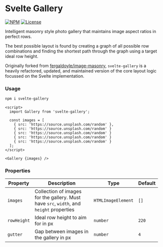 # Svelte Gallery

[![NPM](https://img.shields.io/npm/v/svelte-gallery)](https://www.npmjs.com/package/svelte-gallery) [![License](https://img.shields.io/npm/l/svelte-gallery)](https://github.com/peppercornstudio/svelte-gallery/blob/master/LICENSE.md)

Intelligent masonry style photo gallery that maintains image aspect ratios in perfect rows.

The best possible layout is found by creating a graph of all possible row combinations and finding the shortest path through the graph using a target ideal row height.

Originally forked from [fergaldoyle/image-masonry](https://github.com/fergaldoyle/image-masonry), `svelte-gallery` is a heavily refactored, updated, and maintained version of the core layout logic focussed on the Svelte implementation.

### Usage

```sh
npm i svelte-gallery
```

```svelte
<script>
  import Gallery from 'svelte-gallery';

  const images = [
    { src: 'https://source.unsplash.com/random' },
    { src: 'https://source.unsplash.com/random' }
    { src: 'https://source.unsplash.com/random' }
    { src: 'https://source.unsplash.com/random' }
    { src: 'https://source.unsplash.com/random' }
  ];
</script>

<Gallery {images} />
```

### Properties

| Property    | Description                                                                             | Type               | Default |
| ----------- | --------------------------------------------------------------------------------------- | ------------------ | ------- |
| `images`    | Collection of images for the gallery. Must have `src`, `width`, and `height` properties | `HTMLImageElement` | `[]`    |
| `rowHeight` | Ideal row height to aim for in px                                                       | `number`           | `220`   |
| `gutter`    | Gap between images in the gallery in px                                                 | `number`           | `4`     |
